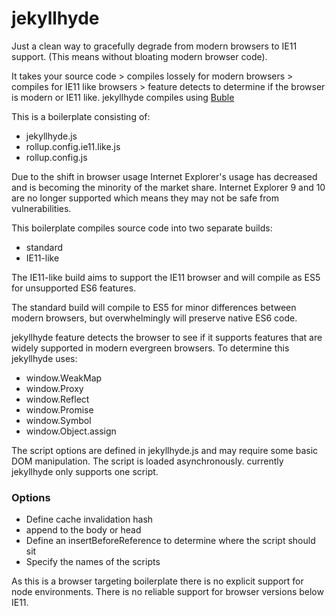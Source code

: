 # jekyllhyde

Just a clean way to gracefully degrade from modern browsers to IE11 support. (This means without bloating modern browser code).

It takes your source code > compiles lossely for modern browsers > compiles for IE11 like browsers > feature detects to determine if the browser is modern or IE11 like. jekyllhyde compiles using [Buble](https://buble.surge.sh/guide/) 


This is a boilerplate consisting of:

- jekyllhyde.js
- rollup.config.ie11.like.js
- rollup.config.js

Due to the shift in browser usage Internet Explorer's usage has decreased and is
becoming the minority of the market share. Internet Explorer 9 and 10 are no longer 
supported which means they may not be safe from vulnerabilities.


This boilerplate compiles source code into two separate builds:
- standard 
- IE11-like

The IE11-like build aims to support the IE11 browser and will compile as ES5 for 
unsupported ES6 features.

The standard build will compile to ES5 for minor differences between modern browsers,
but overwhelmingly will preserve native ES6 code.


jekyllhyde feature detects the browser to see if it supports features that are widely supported 
in modern evergreen browsers. To determine this jekyllhyde uses: 

- window.WeakMap
- window.Proxy
- window.Reflect
- window.Promise
- window.Symbol
- window.Object.assign

The script options are defined in jekyllhyde.js and may require some basic DOM manipulation.
The script is loaded asynchronously. currently jekyllhyde only supports one script. 

### Options
- Define cache invalidation hash 
- append to the body or head
- Define an insertBeforeReference to determine where the script should sit
- Specify the names of the scripts


As this is a browser targeting boilerplate there is no explicit support for node environments.
There is no reliable support for browser versions below IE11.
